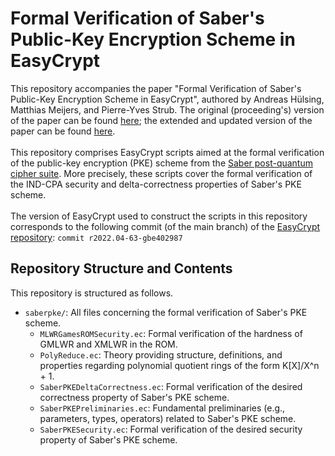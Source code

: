 # Formal Verification of Saber's Public-Key Encryption Scheme in EasyCrypt
This repository accompanies the paper "Formal Verification of Saber's Public-Key Encryption Scheme in EasyCrypt", authored by Andreas Hülsing, Matthias Meijers, and Pierre-Yves Strub. The original (proceeding's) version of the paper can be found [here](https://doi.org/10.1007/978-3-031-15802-5_22); the extended and updated version of the paper can be found [here](https://eprint.iacr.org/2022/351).\
\
This repository comprises EasyCrypt scripts aimed at the formal verification of the public-key encryption (PKE) scheme from the [Saber post-quantum cipher suite](https://www.esat.kuleuven.be/cosic/pqcrypto/saber/). 
More precisely, these scripts cover the formal verification of the IND-CPA security and delta-correctness properties of Saber's PKE scheme.\
\
The version of EasyCrypt used to construct the scripts in this repository corresponds to the following commit (of the main branch) of the [EasyCrypt repository](https://github.com/EasyCrypt/easycrypt): `commit r2022.04-63-gbe402987`

## Repository Structure and Contents
This repository is structured as follows.
* `saberpke/`: All files concerning the formal verification of Saber's PKE scheme.
  * `MLWRGamesROMSecurity.ec`: Formal verification of the hardness of GMLWR and XMLWR in the ROM.
  * `PolyReduce.ec`: Theory providing structure, definitions, and properties regarding polynomial quotient rings of the form K[X]/X^n + 1.
  * `SaberPKEDeltaCorrectness.ec`: Formal verification of the desired correctness property of Saber's PKE scheme.
  * `SaberPKEPreliminaries.ec`: Fundamental preliminaries (e.g., parameters, types, operators) related to Saber's PKE scheme.
  * `SaberPKESecurity.ec`: Formal verification of the desired security property of Saber's PKE scheme.
